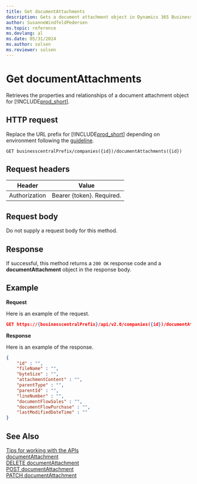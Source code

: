 ```yaml
---
title: Get documentAttachments
description: Gets a document attachment object in Dynamics 365 Business Central.
author: SusanneWindfeldPedersen
ms.topic: reference
ms.devlang: al
ms.date: 05/31/2024
ms.author: solsen
ms.reviewer: solsen
---
```


<!-- NOTE: This article is an auto-generated stub from the metadata file. -->
<!-- The sections marked with an EDIT_IS_REQUIRED require manual editing. -->
# Get documentAttachments

Retrieves the properties and relationships of a document attachment object for [!INCLUDE[prod_short](../../../includes/prod_short.md)].

## HTTP request

Replace the URL prefix for [!INCLUDE[prod_short](../../../includes/prod_short.md)] depending on environment following the [guideline](../../v2.0/endpoints-apis-for-dynamics.md).

```
GET businesscentralPrefix/companies({id})/documentAttachments({id})
```

## Request headers

|Header|Value|
|------|-----|
|Authorization  |Bearer {token}. Required. |

## Request body

Do not supply a request body for this method.

## Response

If successful, this method returns a ```200 OK``` response code and a **documentAttachment** object in the response body.

## Example

**Request**

Here is an example of the request.

```json
GET https://{businesscentralPrefix}/api/v2.0/companies({id})/documentAttachments({id})
```

**Response**

Here is an example of the response.


```json
{
    "id" : "",
    "fileName" : "",
    "byteSize" : "",
    "attachmentContent" : "",
    "parentType" : "",
    "parentId" : "",
    "lineNumber" : "",
    "documentFlowSales" : "",
    "documentFlowPurchase" : "",
    "lastModifiedDateTime" : ""
}
```

## See Also

[Tips for working with the APIs](/dynamics365/business-central/dev-itpro/developer/devenv-connect-apps-tips)  
[documentAttachment](../resources/dynamics_documentAttachment.md)  
[DELETE documentAttachment](dynamics_documentattachment_delete.md)  
[POST documentAttachment](dynamics_documentattachment_create.md)  
[PATCH documentAttachment](dynamics_documentattachment_update.md)  
